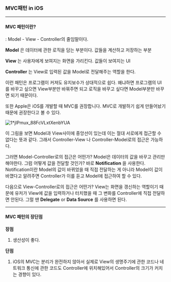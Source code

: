 ### MVC패턴 in iOS

-----

#### MVC 패턴이란?

: Model - View - Controller의 줄임말이다. 

__Model__ 은 데이터에 관한 로직을 담는 부분이다. 값들을 계산하고 저장하는 부분

__View__ 는 사용자에게 보여지는 화면을 가리킨다. 값들이 보여지는 UI

__Controller__ 는 View로 입력된 값을 Model로 전달해주는 역할을 한다. 

이런 패턴은 프로그램이 커져도 유지보수가 상대적으로 쉽다. 왜냐하면 프로그램의 UI를 바꾸고 싶으면 View부분만 바꿔주면 되고 로직을 바꾸고 싶다면 Model부분만 바꾸면 되기 때문이다.

또한 Apple은 iOS를 개발할 때 MVC를 권장합니다. MVC로 개발하기 쉽게 만들어놨기 때문에 권장한다고 볼 수 있다.

![1*jIPmux_88FcVLxtXenbYUA](https://miro.medium.com/max/3589/1*jIPmux_88FcVLxtXenbYUA.png)

이 그림을 보면 Model과 View사이에 중앙선이 있는데 이는 절대 서로에게 접근할 수 없다는 뜻과 같다. 그래서 Controller-View 나 Controller-Model로의 접근은 가능하다. 

그러면 Model-Controller로의 접근은 어떤가? Model은 데이터의 값을 바꾸고 관리만해야한다. 그럼 어떻게 값을 전달할 것인가? 바로 __Notification__ 을 사용한다. Notification이란 Model의 값이 바뀌었을 때 직접 전달하는 게 아니라 Model이 값이 바꼈다고 알려주면 Controller가 이를 듣고 Model에 접근하여 할 수 있다.

다음으로 View-Controller로의 접근은 어떤가? View는 화면을 갱신하는 역할이기 때문에 유저가 View에 값을 입력하거나 터치했을 때 그 변화를 Controller에 직접 전달하면 안된다. 그럴 땐 __Delegate__ or __Data Source__ 를 사용하면 된다. 

-----

#### MVC 패턴의 장단점

__장점__

1. 생산성이 좋다.

__단점__

1. iOS의 MVC는 분리가 완전하지 않아서 실제로 View의 생명주기에 관한 코드나 네트워크 통신에 관한 코드도 Controller에 위치해있어서 Controller의 크기가 커치는 경향이 있다.